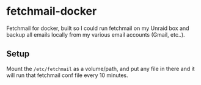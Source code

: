 # fetchmail-docker
Fetchmail for docker, built so I could run fetchmail on my Unraid box and backup all emails locally from my various email accounts (Gmail, etc..). 

## Setup
Mount the `/etc/fetchmail` as a volume/path, and put any file in there and it will run that fetchmail conf file every 10 minutes.

